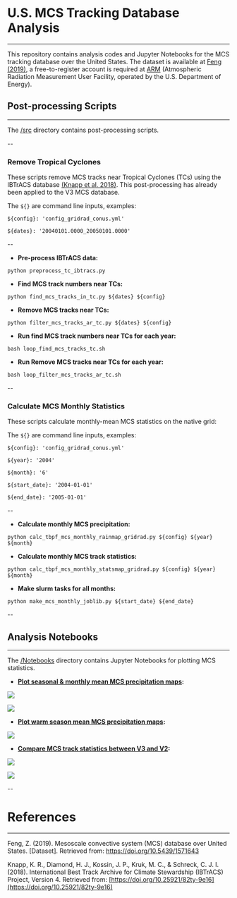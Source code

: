 # **U.S. MCS Tracking Database Analysis**


---
This repository contains analysis codes and Jupyter Notebooks for the MCS tracking database over the United States. The dataset is available at [Feng (2019)](https://doi.org/10.5439/1571643), a free-to-register account is required at [ARM](https://arm.gov/) (Atmospheric Radiation Measurement User Facility, operated by the U.S. Department of Energy).

## Post-processing Scripts
---

The [/src](https://github.com/FlexTRKR/GridRad_MCS/tree/main/src) directory contains post-processing scripts. 

--

### Remove Tropical Cyclones

These scripts remove MCS tracks near Tropical Cyclones (TCs) using the IBTrACS database [(Knapp et al. 2018)](https://doi.org/10.25921/82ty-9e16). This post-processing has already been applied to the V3 MCS database.

The `${}` are command line inputs, examples:

`${config}: 'config_gridrad_conus.yml'`

`${dates}: '20040101.0000_20050101.0000'`

--

* **Pre-process IBTrACS data:**

`python preprocess_tc_ibtracs.py`

* **Find MCS track numbers near TCs:**

`python find_mcs_tracks_in_tc.py ${dates} ${config}`

* **Remove MCS tracks near TCs:**

`python filter_mcs_tracks_ar_tc.py ${dates} ${config}`

* **Run find MCS track numbers near TCs for each year:**

`bash loop_find_mcs_tracks_tc.sh`

* **Run Remove MCS tracks near TCs for each year:**

`bash loop_filter_mcs_tracks_ar_tc.sh`

--

### Calculate MCS Monthly Statistics

These scripts calculate monthly-mean MCS statistics on the native grid:

The `${}` are command line inputs, examples:

`${config}: 'config_gridrad_conus.yml'`

`${year}: '2004'`

`${month}: '6'`

`${start_date}: '2004-01-01'`

`${end_date}: '2005-01-01'`

--

* **Calculate monthly MCS precipitation:**

`python calc_tbpf_mcs_monthly_rainmap_gridrad.py ${config} ${year} ${month}`

* **Calculate monthly MCS track statistics:**

`python calc_tbpf_mcs_monthly_statsmap_gridrad.py ${config} ${year} ${month}`

* **Make slurm tasks for all months:**

`python make_mcs_monthly_joblib.py ${start_date} ${end_date}`

--

## Analysis Notebooks
---

The [/Notebooks](https://github.com/FlexTRKR/GridRad_MCS/tree/main/Notebooks) directory contains Jupyter Notebooks for plotting MCS statistics. 

* **[Plot seasonal & monthly mean MCS precipitation maps](https://github.com/FlexTRKR/GridRad_MCS/blob/main/Notebooks/plot_gridrad_mcs_rainmap_4season.ipynb):**

![](https://portal.nersc.gov/project/m1867/PyFLEXTRKR/figures/gridrad_v3/rainfrac_mcs_map_2004_2017_4seasons.png)

![](https://portal.nersc.gov/project/m1867/PyFLEXTRKR/figures/gridrad_v3/rain_mcs_map_2004_2017_bymonth.png)

* **[Plot warm season mean MCS precipitation maps](https://github.com/FlexTRKR/GridRad_MCS/blob/main/Notebooks/plot_gridrad_allwarmseason_mcs_rainmap.ipynb):**

![](https://portal.nersc.gov/project/m1867/PyFLEXTRKR/figures/gridrad_v3/Apr-Aug_mcs_season_mean_rainfracmap_2004_2021.png)

* **[Compare MCS track statistics between V3 and V2](https://github.com/FlexTRKR/GridRad_MCS/blob/main/Notebooks/compare_robust_mcs_trackstats_by_season_v3_v2.ipynb):**

![](https://portal.nersc.gov/project/m1867/PyFLEXTRKR/figures/gridrad_v3/kde1d_mcs_JJA_2x4_USA.png)

![](https://portal.nersc.gov/project/m1867/PyFLEXTRKR/figures/gridrad_v3/mcs_composite_evolution_USA_JJA.png)


--

# **References**

---

Feng, Z. (2019). Mesoscale convective system (MCS) database over United States. [Dataset]. Retrieved from: [https://doi.org/10.5439/1571643
](https://doi.org/10.5439/1571643)

Knapp, K. R., Diamond, H. J., Kossin, J. P., Kruk, M. C., & Schreck, C. J. I. (2018). International Best Track Archive for Climate Stewardship (IBTrACS) Project, Version 4. Retrieved from: [https://doi.org/10.25921/82ty-9e16](https://doi.org/10.25921/82ty-9e16)
